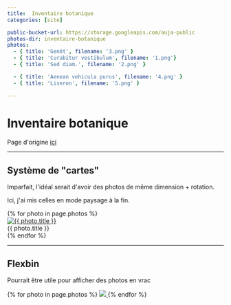 ```yaml
---
title:  Inventaire botanique
categories: [site]

public-bucket-url: https://storage.googleapis.com/auja-public
photos-dir: inventaire-botanique
photos:
  - { title: 'Genêt', filename: '3.png' }
  - { title: 'Curabitur vestibulum', filename: '1.png'}
  - { title: 'Sed diam.', filename: '2.png' }

  - { title: 'Aenean vehicula purus', filename: '4.png' }
  - { title: 'Liseron', filename: '5.png' }

---
```


<link href="/assets/css/vendor/flexbin.css" type="text/css" rel="stylesheet" media="all" />

# Inventaire botanique

Page d'origine [ici](http://88.140.148.15/auja/jardins-inventaire1.htm)

---

## Système de "cartes"

Imparfait, l'idéal serait d'avoir des photos de même dimension + rotation.

Ici, j'ai mis celles en mode paysage à la fin.

<main class="cards">
{% for photo in page.photos %}
<div class="card">
  <a href="{{ page.public-bucket-url }}/{{ page.photos-dir }}/{{ photo.filename }}">
    <img src="{{ page.public-bucket-url }}/{{ page.photos-dir }}/{{ photo.filename }}" alt="{{ photo.title }}">
  </a>
  <div class="card-title">{{ photo.title }}</div>
</div>
{% endfor %}
</main>

---

## Flexbin

Pourrait être utile pour afficher des photos en vrac

<div class="flexbin">
	{% for photo in page.photos %}
		<a href="{{ page.public-bucket-url }}/{{ page.photos-dir }}/{{ photo.filename }}">
      <img src="{{ page.public-bucket-url }}/{{ page.photos-dir }}/{{ photo.filename }}" />
		</a>
	{% endfor %}
</div>
